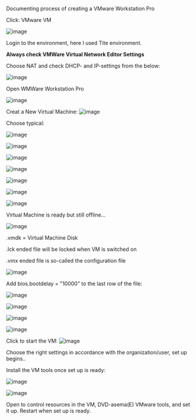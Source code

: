 Documenting process of creating a VMware Workstation Pro 


Click: VMware VM

![image](https://user-images.githubusercontent.com/19546253/233603926-bccefdb7-3a6b-4e2c-8e22-03f69d6a1e50.png)

Login to the environment, here I used Tite environment.

**Always check VMWare Virtual Network Editor Settings**

Choose NAT and check DHCP- and IP-settings from the below:

![image](https://user-images.githubusercontent.com/19546253/233604538-9978b837-f974-4c78-83f3-0de931a1ff35.png)

Open WMWare Workstation Pro 

![image](https://user-images.githubusercontent.com/19546253/233604964-f357e993-c7fa-45b8-88e2-61355a5dd960.png)

Creat a New Virtual Machine:
![image](https://user-images.githubusercontent.com/19546253/233605073-976e2945-ffca-4ba1-9bbf-d1ec6891d0e7.png)


Choose typical:

![image](https://user-images.githubusercontent.com/19546253/233605348-489df61c-1410-4ae1-8168-42ac91da5d6e.png)

![image](https://user-images.githubusercontent.com/19546253/233605489-ca5f2760-693c-413c-8892-9bb8dfb90474.png)


![image](https://user-images.githubusercontent.com/19546253/233605596-4cc17722-7b33-498a-b74d-188fe038704d.png)

![image](https://user-images.githubusercontent.com/19546253/233606913-7c36d960-226f-4583-9bc4-3e8016896f52.png)

![image](https://user-images.githubusercontent.com/19546253/233607003-bc0a57f6-c274-4271-8ddc-2c84d7201ec6.png)

![image](https://user-images.githubusercontent.com/19546253/233607052-a1e5fb1f-accc-41ee-bfd3-3da90781a264.png)

![image](https://user-images.githubusercontent.com/19546253/233607201-63a75c40-ddab-4118-9809-acbcadec6046.png)


Virtual Machine is ready but still offline...

![image](https://user-images.githubusercontent.com/19546253/233608371-158c92e2-3e17-4d7f-9649-e8b550d5eeb0.png)

.vmdk = Virtual Machine Disk 

.lck ended file will be locked when VM is switched on 

.vmx ended file is so-called the configuration file

![image](https://user-images.githubusercontent.com/19546253/233609033-e20bb711-f6d2-4976-a1c4-bbb259e368e1.png)

Add bios.bootdelay = "10000" to the last row of the file:

![image](https://user-images.githubusercontent.com/19546253/233609164-d0dc391d-9869-443d-ad49-78d1a7282e3d.png)


![image](https://user-images.githubusercontent.com/19546253/233609513-8788cb8c-2f4c-4bd5-a02f-d7115192c0d3.png)



![image](https://user-images.githubusercontent.com/19546253/233609679-53ec5c03-9cd6-4ca7-8f05-22d72be58223.png)


![image](https://user-images.githubusercontent.com/19546253/233609914-84a0f241-6f29-4891-8501-7c4333401f49.png)


Click to start the VM:
![image](https://user-images.githubusercontent.com/19546253/233611263-89055c9a-c481-4ac8-90b3-fda3f38c82c2.png)

Choose the right settings in accordance with the organization/user, set up begins..

Install the VM tools once set up is ready:

![image](https://user-images.githubusercontent.com/19546253/233613113-91a63b66-2bbe-48ba-82a2-962a316be21e.png)

![image](https://user-images.githubusercontent.com/19546253/233613454-e37fef36-64a0-4d22-9d2e-a836176393c6.png)

Open to control resources in the VM, DVD-asema(E) VMware tools, and set it up. Restart when set up is ready.





